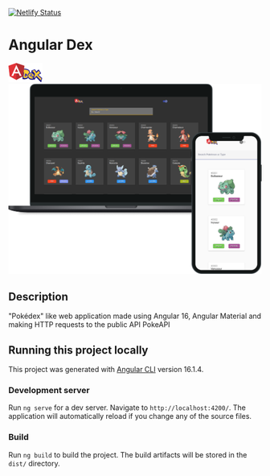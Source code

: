 [![Netlify Status](https://api.netlify.com/api/v1/badges/2bf7c3c1-3754-4ca6-8fad-12d6c64d773f/deploy-status)](https://app.netlify.com/sites/angulardex-rpp/deploys)

# Angular Dex

<img title="Logo" alt="Logo image" src="src/assets/logo.png">
<img title="Screens mockup" alt="Preview app screens with a monitor and smartphone screen mockup" src="src/assets/preview.png">

## Description

"Pokédex" like web application made using Angular 16, Angular Material and making HTTP requests to the public API PokeAPI

## Running this project locally

This project was generated with [Angular CLI](https://github.com/angular/angular-cli) version 16.1.4.

### Development server

Run `ng serve` for a dev server. Navigate to `http://localhost:4200/`. The application will automatically reload if you change any of the source files.

### Build

Run `ng build` to build the project. The build artifacts will be stored in the `dist/` directory.
